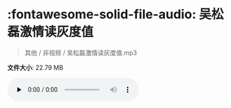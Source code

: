 # :fontawesome-solid-file-audio: 吴松磊激情读灰度值

> 其他 / 非视频 / 吴松磊激情读灰度值.mp3

**文件大小**: 22.79 MB

<audio preload="none" controls><source src="https://file.hsyhx.top/archive/其他/非视频/吴松磊激情读灰度值.mp3" type="audio/mpeg">您的浏览器不支持此音频格式</audio>
